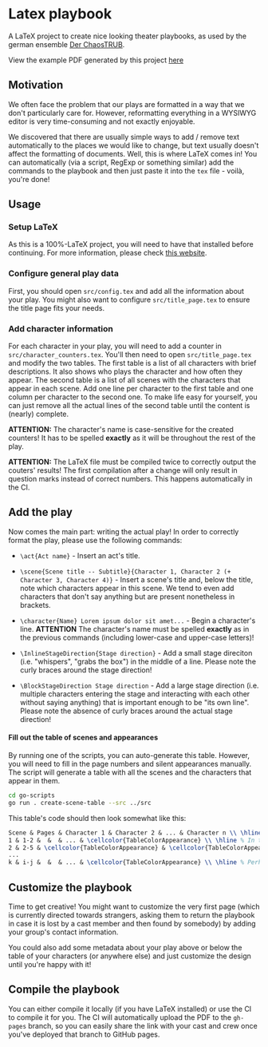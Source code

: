 # Latex playbook
A LaTeX project to create nice looking theater playbooks, as used by the german ensemble [Der ChaosTRUB](http://chaostrub.de).

View the example PDF generated by this project [here](https://lbbo.github.io/latex-playbook/play.pdf)

## Motivation
We often face the problem that our plays are formatted in a way that we don't particularly care for. However, reformatting everything in a WYSIWYG editor is very time-consuming and not exactly enjoyable.

We discovered that there are usually simple ways to add / remove text automatically to the places we would like to change, but text usually doesn't affect the formatting of documents. Well, this is where LaTeX comes in! You can automatically (via a script, RegExp or something similar) add the commands to the playbook and then just paste it into the `tex` file - voilà, you're done!

## Usage
### Setup LaTeX
As this is a 100%-LaTeX project, you will need to have that installed before continuing. For more information, please check [this website](https://www.latex-project.org/get/).

### Configure general play data
First, you should open `src/config.tex` and add all the information about your play. You might also want to configure `src/title_page.tex` to ensure the title page fits your needs.

### Add character information
For each character in your play, you will need to add a counter in `src/character_counters.tex`. You'll then need to open `src/title_page.tex` and modify the two tables. The first table is a list of all characters with brief descriptions. It also shows who plays the character and how often they appear. The second table is a list of all scenes with the characters that appear in each scene. Add one line per character to the first table and one column per character to the second one. To make life easy for yourself, you can just remove all the actual lines of the second table until the content is (nearly) complete.

**ATTENTION:** The character's name is case-sensitive for the created counters! It has to be spelled **exactly** as it will be throughout the rest of the play.

**ATTENTION:** The LaTeX file must be compiled twice to correctly output the couters' results! The first compilation after a change will only result in question marks instead of correct numbers. This happens automatically in the CI.

## Add the play
Now comes the main part: writing the actual play! In order to correctly format the play, please use the following commands:

* `\act{Act name}` - Insert an act's title.

* `\scene{Scene title -- Subtitle}{Character 1, Character 2 (+ Character 3, Character 4)}` - Insert a scene's title and, below the title, note which characters appear in this scene. We tend to even add characters that don't say anything but are present nonetheless in brackets.

* `\character{Name} Lorem ipsum dolor sit amet...` - Begin a character's line. **ATTENTION** The character's name must be spelled **exactly** as in the previous commands (including lower-case and upper-case letters)!

* `\InlineStageDirection{Stage direction}` - Add a small stage direciton (i.e. "whispers", "grabs the box") in the middle of a line. Please note the curly braces around the stage direction!

* `\BlockStageDirection Stage direction` - Add a large stage direction (i.e. multiple characters entering the stage and interacting with each other without saying anything) that is important enough to be "its own line". Please note the absence of curly braces around the actual stage direction!

#### Fill out the table of scenes and appearances
By running one of the scripts, you can auto-generate this table. However, you will need to fill in the page numbers and silent appearances manually. The script will generate a table with all the scenes and the characters that appear in them.

```sh
cd go-scripts
go run . create-scene-table --src ../src
```

This table's code should then look somewhat like this:

```tex
Scene & Pages & Character 1 & Character 2 & ... & Character n \\ \hline
1 & 1-2 &  &  & ... & \cellcolor{TableColorAppearance} \\ \hline % In this scene, Character n might be having a monologue
2 & 2-5 & \cellcolor{TableColorAppearance} & \cellcolor{TableColorAppearance} & ... & \cellcolor{TableColorSemiAppearance} + \\ \hline % Now Character 1 and Character 2 might be discussing something while Character n is just observing from the background
...
k & i-j &  &  & ... & \cellcolor{TableColorAppearance} \\ \hline % Perhaps Character n ends the play with another monologue
```

## Customize the playbook
Time to get creative! You might want to customize the very first page (which is currently directed towards strangers, asking them to return the playbook in case it is lost by a cast member and then found by somebody) by adding your group's contact information.

You could also add some metadata about your play above or below the table of your characters (or anywhere else) and just customize the design until you're happy with it!

## Compile the playbook
You can either compile it locally (if you have LaTeX installed) or use the CI to compile it for you. The CI will automatically upload the PDF to the `gh-pages` branch, so you can easily share the link with your cast and crew once you've deployed that branch to GitHub pages.
